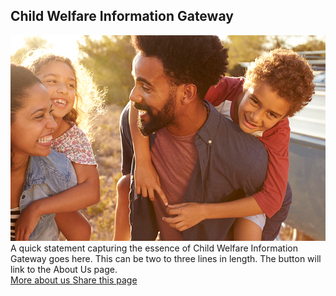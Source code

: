 <section class="usa-hero hero-landing" aria-label="Introduction">
  <div class="grid-container">
    <div class="usa-hero__callout">
      <h1 class="usa-hero__heading">
        <span class="usa-hero__heading--alt">Child Welfare Information Gateway</span>
      </h1> 
      <div class="hero-image"><img src="/assets/icons/images/main-hero.jpg" /></div>
      A quick statement capturing the essence of Child Welfare Information Gateway goes here. This can be two to three lines in length. The button will link to the About Us page.
      <div class="hero-btns">
        <a class="usa-button hero-landing-button"
          href="{{ hero.button.href | relative_url }}">
          More about us
        </a>
        <a class="share-page" href="">
          Share this page
        </a>
      </div>
    </div>
  </div>
</section>
